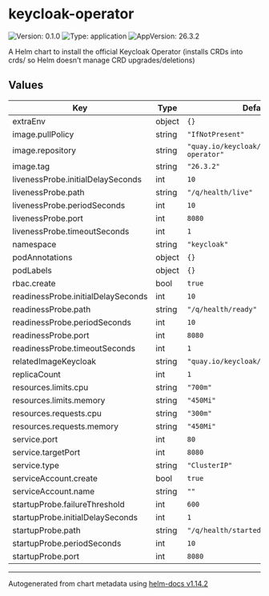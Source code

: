 # keycloak-operator

![Version: 0.1.0](https://img.shields.io/badge/Version-0.1.0-informational?style=flat-square) ![Type: application](https://img.shields.io/badge/Type-application-informational?style=flat-square) ![AppVersion: 26.3.2](https://img.shields.io/badge/AppVersion-26.3.2-informational?style=flat-square)

A Helm chart to install the official Keycloak Operator (installs CRDs into crds/ so Helm doesn't manage CRD upgrades/deletions)

## Values

| Key | Type | Default | Description |
|-----|------|---------|-------------|
| extraEnv | object | `{}` |  |
| image.pullPolicy | string | `"IfNotPresent"` |  |
| image.repository | string | `"quay.io/keycloak/keycloak-operator"` |  |
| image.tag | string | `"26.3.2"` |  |
| livenessProbe.initialDelaySeconds | int | `10` |  |
| livenessProbe.path | string | `"/q/health/live"` |  |
| livenessProbe.periodSeconds | int | `10` |  |
| livenessProbe.port | int | `8080` |  |
| livenessProbe.timeoutSeconds | int | `1` |  |
| namespace | string | `"keycloak"` |  |
| podAnnotations | object | `{}` |  |
| podLabels | object | `{}` |  |
| rbac.create | bool | `true` |  |
| readinessProbe.initialDelaySeconds | int | `10` |  |
| readinessProbe.path | string | `"/q/health/ready"` |  |
| readinessProbe.periodSeconds | int | `10` |  |
| readinessProbe.port | int | `8080` |  |
| readinessProbe.timeoutSeconds | int | `1` |  |
| relatedImageKeycloak | string | `"quay.io/keycloak/keycloak:26.3.2"` |  |
| replicaCount | int | `1` |  |
| resources.limits.cpu | string | `"700m"` |  |
| resources.limits.memory | string | `"450Mi"` |  |
| resources.requests.cpu | string | `"300m"` |  |
| resources.requests.memory | string | `"450Mi"` |  |
| service.port | int | `80` |  |
| service.targetPort | int | `8080` |  |
| service.type | string | `"ClusterIP"` |  |
| serviceAccount.create | bool | `true` |  |
| serviceAccount.name | string | `""` |  |
| startupProbe.failureThreshold | int | `600` |  |
| startupProbe.initialDelaySeconds | int | `1` |  |
| startupProbe.path | string | `"/q/health/started"` |  |
| startupProbe.periodSeconds | int | `10` |  |
| startupProbe.port | int | `8080` |  |

----------------------------------------------
Autogenerated from chart metadata using [helm-docs v1.14.2](https://github.com/norwoodj/helm-docs/releases/v1.14.2)
